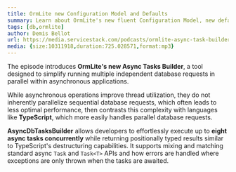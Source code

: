 ```yaml
---
title: OrmLite new Configuration Model and Defaults
summary: Learn about OrmLite's new fluent Configuration Model, new defaults & features
tags: [db,ormlite]
author: Demis Bellot
url: https://media.servicestack.com/podcasts/ormlite-async-task-builder.mp3
media: {size:10311918,duration:725.028571,format:mp3}
---
```


The episode introduces **OrmLite's new Async Tasks Builder**, a tool designed to simplify running multiple 
independent database requests in parallel within asynchronous applications.  

While asynchronous operations improve thread utilization, they do not inherently parallelize sequential database 
requests, which often leads to less optimal performance, then contrasts this complexity with languages like 
**TypeScript**, which more easily handles parallel database requests. 

**AsyncDbTasksBuilder** allows developers to effortlessly execute up to **eight async tasks concurrently** while 
returning positionally typed results similar to TypeScript's destructuring capabilities. 
It supports mixing and matching standard async `Task` and `Task<T>` APIs and how errors are handled where
exceptions are only thrown when the tasks are awaited.
